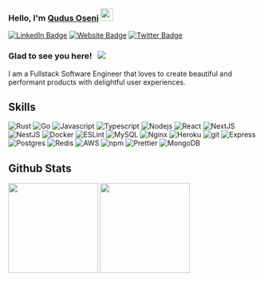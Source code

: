 ### Hello, I'm <a href="https://abdraqeeb.netlify.app" target="_blank">Qudus Oseni</a> <img src="https://media.giphy.com/media/hvRJCLFzcasrR4ia7z/giphy.gif" width="25px">

<!--
**AbdRaqeeb/AbdRaqeeb** is a ✨ _special_ ✨ repository because its `README.md` (this file) appears on your GitHub profile.

Here are some ideas to get you started:

- 🔭 I’m currently working on ...
- 🌱 I’m currently learning ...
- 👯 I’m looking to collaborate on ...
- 🤔 I’m looking for help with ...
- 💬 Ask me about ...
- 📫 How to reach me: ...
- 😄 Pronouns: ...
- ⚡ Fun fact: ...
-->

[![LinkedIn Badge](https://img.shields.io/badge/-LinkedIn-0e76a8?style=flat-square&logo=Linkedin&logoColor=white)](https://www.linkedin.com/in/abdraqeeb)
[![Website Badge](https://img.shields.io/badge/Website-3b5998?style=flat-square&logo=google-chrome&logoColor=white)](https://abdraqeeb.netlify.app)
[![Twitter Badge](https://img.shields.io/badge/-Twitter-00acee?style=flat-square&logo=Twitter&logoColor=white)](https://twitter.com/Roqmania)

### Glad to see you here! &nbsp; ![](https://visitor-badge.glitch.me/badge?page_id=AbdRaqeeb.AbdRaqeeb)
I am a Fullstack Software Engineer that loves to create beautiful and performant products with delightful user experiences.
## Skills
<p>
  <img alt="Rust" src="https://img.shields.io/badge/Rust-000000?style=for-the-badge&logo=rust&logoColor=white" />
  <img alt="Go" src="https://img.shields.io/badge/Go-00ADD8?Go-00ADD8?style=flat-square&logo=go&logoColor=white" />
  <img alt="Javascript" src="https://img.shields.io/badge/-JavaScript-F9A03C?style=flat-square&logo=javascript&logoColor=white" />
  <img alt="Typescript" src="https://img.shields.io/badge/typescript-%23007ACC.svg?style=flat-square&logo=typescript&logoColor=white" />
  <img alt="Nodejs" src="https://img.shields.io/badge/-Nodejs-43853d?style=flat-square&logo=Node.js&logoColor=white" />
  <img alt="React" src="https://img.shields.io/badge/React-20232A?style=flat-square&logo=react" />
  <img alt="NextJS" src="https://img.shields.io/badge/Next-black?style=flat-square&logo=next.js" />
  <img alt="NestJS" src="https://img.shields.io/badge/nestjs-%23E0234E.svg?style=flat-square&logo=nestjs" />
  <img alt="Docker" src="https://img.shields.io/badge/-Docker-46a2f1?style=flat-square&logo=docker&logoColor=white" />
  <img alt="ESLint" src="https://img.shields.io/badge/-ESLint-4930bd?style=flat-square&logo=eslint&logoColor=white" /> 
  <img alt="MySQL" src="https://img.shields.io/badge/-MySQL-31648C?style=flat-square&logo=mysql&logoColor=white" />
  <img alt="Nginx" src="https://img.shields.io/badge/-Nginx-009137?style=flat-square&logo=nginx&logoColor=white" />
  <img alt="Heroku" src="https://img.shields.io/badge/-Heroku-430098?style=flat-square&logo=heroku&logoColor=white" />
  <img alt="git" src="https://img.shields.io/badge/-Git-F05032?style=flat-square&logo=git&logoColor=white" />
  <img alt="Express" src="https://img.shields.io/badge/-Express-EEEEEE?style=flat-square&logo=express&logoColor=black" />
  <img alt="Postgres" src="https://img.shields.io/badge/-Postgres-336690?style=flat-square&logo=postgresql&logoColor=white" />
  <img alt="Redis" src="https://img.shields.io/badge/-Redis-DD0031?style=flat-square&logo=redis&logoColor=white" />
  <img alt="AWS" src="https://img.shields.io/badge/-AWS-232F3E?style=flat-square&logo=aws&logoColor=white" />
  <img alt="npm" src="https://img.shields.io/badge/-NPM-CB3837?style=flat-square&logo=npm&logoColor=white" />
  <img alt="Prettier" src="https://img.shields.io/badge/-Prettier-F7B93E?style=flat-square&logo=prettier&logoColor=white" />
  <img alt="MongoDB" src="https://img.shields.io/badge/-MongoDB-13aa52?style=flat-square&logo=mongodb&logoColor=white" />
</p>


## Github Stats
<p>
  <img height="180em" src="https://github-readme-stats.vercel.app/api?username=AbdRaqeeb&show_icons=true&hide_border=true&&count_private=true&include_all_commits=true" />
  <img height="180em" src="https://github-readme-stats.vercel.app/api/top-langs/?username=AbdRaqeeb&show_icons=true&hide_border=true&layout=compact&langs_count=8"/>
</p>
